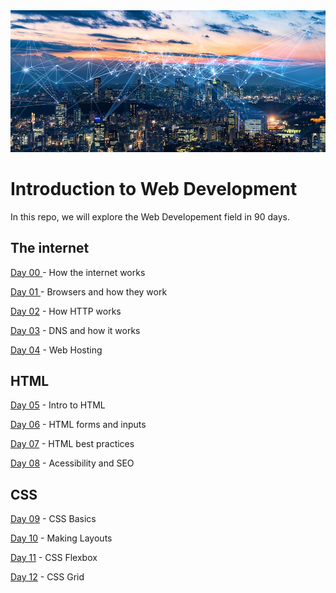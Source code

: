 <img src="./avatar.jpg" alt="the-internet" >

# Introduction to Web Development
In this repo, we  will explore the  Web Developement field in 90 days. 

## The internet
[Day 00 ](./day00/) - How the internet works 

[Day 01 ](./day01/) - Browsers and how they work

[Day 02](./day02/) - How HTTP works

[Day 03](./day03/) - DNS and how it works

[Day 04](./day04/) - Web Hosting

## HTML 

[Day 05](./day05/) - Intro to HTML

[Day 06](./day06/) - HTML forms and inputs

[Day 07](./day07/) - HTML best practices

[Day 08](./day08/) - Acessibility and SEO


## CSS
[Day 09](./day09/) - CSS Basics

[Day 10](./day10/) - Making Layouts

[Day 11](./day11/) - CSS Flexbox

[Day 12](./day12/) - CSS Grid